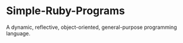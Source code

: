 # Simple-Ruby-Programs
A dynamic, reflective, object-oriented, general-purpose programming language.
